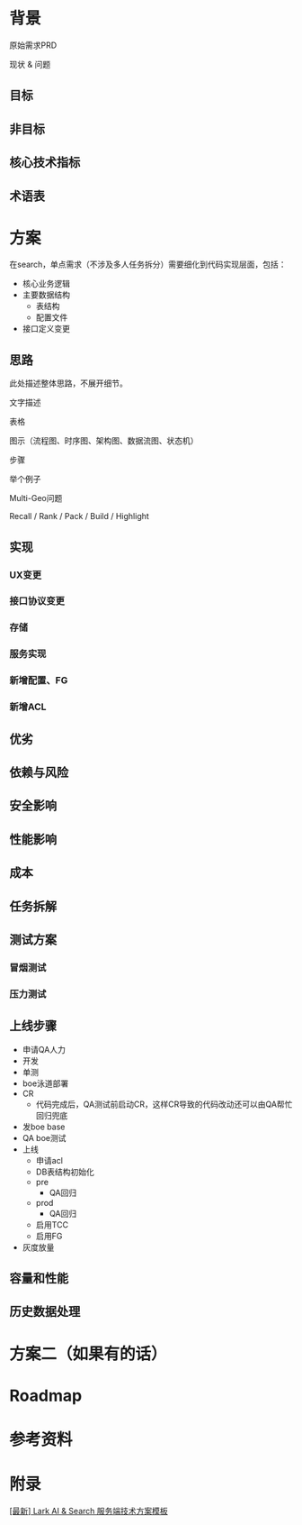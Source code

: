 # 背景

原始需求PRD

现状 & 问题

## 目标

## 非目标

## 核心技术指标

## 术语表

# 方案
在search，单点需求（不涉及多人任务拆分）需要细化到代码实现层面，包括：

- 核心业务逻辑
- 主要数据结构
	- 表结构
	- 配置文件
- 接口定义变更

## 思路

此处描述整体思路，不展开细节。

文字描述

表格

图示（流程图、时序图、架构图、数据流图、状态机）

步骤

举个例子

Multi-Geo问题

Recall / Rank / Pack / Build / Highlight

## 实现

### UX变更

### 接口协议变更

### 存储

### 服务实现

### 新增配置、FG

### 新增ACL

## 优劣

## 依赖与风险

## 安全影响

## 性能影响

## 成本

## 任务拆解

## 测试方案

### 冒烟测试

### 压力测试

## 上线步骤

- 申请QA人力
- 开发
- 单测
- boe泳道部署
- CR
	- 代码完成后，QA测试前启动CR，这样CR导致的代码改动还可以由QA帮忙回归兜底
- 发boe base
- QA boe测试
- 上线
    - 申请acl
	- DB表结构初始化
	- pre
		- QA回归
	- prod
		- QA回归
	- 启用TCC
	- 启用FG
- 灰度放量

## 容量和性能

## 历史数据处理

# 方案二（如果有的话）

# Roadmap
# 参考资料
# 附录

[[最新] Lark AI & Search 服务端技术方案模板](https://bytedance.feishu.cn/wiki/wikcnASHd8jWVpUW34CwBViNL7z)
